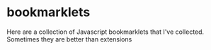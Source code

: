 # bookmarklets
Here are a collection of Javascript bookmarklets that I've collected. Sometimes they are better than extensions
